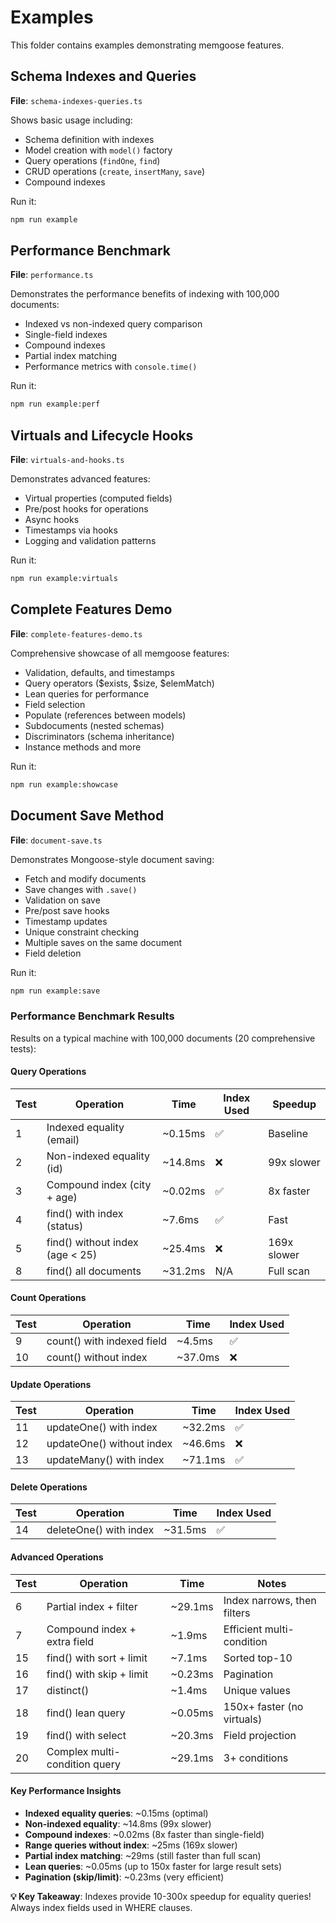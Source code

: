 # Examples

This folder contains examples demonstrating memgoose features.

## Schema Indexes and Queries

**File**: `schema-indexes-queries.ts`

Shows basic usage including:

- Schema definition with indexes
- Model creation with `model()` factory
- Query operations (`findOne`, `find`)
- CRUD operations (`create`, `insertMany`, `save`)
- Compound indexes

Run it:

```bash
npm run example
```

## Performance Benchmark

**File**: `performance.ts`

Demonstrates the performance benefits of indexing with 100,000 documents:

- Indexed vs non-indexed query comparison
- Single-field indexes
- Compound indexes
- Partial index matching
- Performance metrics with `console.time()`

Run it:

```bash
npm run example:perf
```

## Virtuals and Lifecycle Hooks

**File**: `virtuals-and-hooks.ts`

Demonstrates advanced features:

- Virtual properties (computed fields)
- Pre/post hooks for operations
- Async hooks
- Timestamps via hooks
- Logging and validation patterns

Run it:

```bash
npm run example:virtuals
```

## Complete Features Demo

**File**: `complete-features-demo.ts`

Comprehensive showcase of all memgoose features:

- Validation, defaults, and timestamps
- Query operators ($exists, $size, $elemMatch)
- Lean queries for performance
- Field selection
- Populate (references between models)
- Subdocuments (nested schemas)
- Discriminators (schema inheritance)
- Instance methods and more

Run it:

```bash
npm run example:showcase
```

## Document Save Method

**File**: `document-save.ts`

Demonstrates Mongoose-style document saving:

- Fetch and modify documents
- Save changes with `.save()`
- Validation on save
- Pre/post save hooks
- Timestamp updates
- Unique constraint checking
- Multiple saves on the same document
- Field deletion

Run it:

```bash
npm run example:save
```

### Performance Benchmark Results

Results on a typical machine with 100,000 documents (20 comprehensive tests):

#### Query Operations

| Test | Operation                       | Time    | Index Used | Speedup     |
| ---- | ------------------------------- | ------- | ---------- | ----------- |
| 1    | Indexed equality (email)        | ~0.15ms | ✅         | Baseline    |
| 2    | Non-indexed equality (id)       | ~14.8ms | ❌         | 99x slower  |
| 3    | Compound index (city + age)     | ~0.02ms | ✅         | 8x faster   |
| 4    | find() with index (status)      | ~7.6ms  | ✅         | Fast        |
| 5    | find() without index (age < 25) | ~25.4ms | ❌         | 169x slower |
| 8    | find() all documents            | ~31.2ms | N/A        | Full scan   |

#### Count Operations

| Test | Operation                  | Time    | Index Used |
| ---- | -------------------------- | ------- | ---------- |
| 9    | count() with indexed field | ~4.5ms  | ✅         |
| 10   | count() without index      | ~37.0ms | ❌         |

#### Update Operations

| Test | Operation                 | Time    | Index Used |
| ---- | ------------------------- | ------- | ---------- |
| 11   | updateOne() with index    | ~32.2ms | ✅         |
| 12   | updateOne() without index | ~46.6ms | ❌         |
| 13   | updateMany() with index   | ~71.1ms | ✅         |

#### Delete Operations

| Test | Operation              | Time    | Index Used |
| ---- | ---------------------- | ------- | ---------- |
| 14   | deleteOne() with index | ~31.5ms | ✅         |

#### Advanced Operations

| Test | Operation                     | Time    | Notes                       |
| ---- | ----------------------------- | ------- | --------------------------- |
| 6    | Partial index + filter        | ~29.1ms | Index narrows, then filters |
| 7    | Compound index + extra field  | ~1.9ms  | Efficient multi-condition   |
| 15   | find() with sort + limit      | ~7.1ms  | Sorted top-10               |
| 16   | find() with skip + limit      | ~0.23ms | Pagination                  |
| 17   | distinct()                    | ~1.4ms  | Unique values               |
| 18   | find() lean query             | ~0.05ms | 150x+ faster (no virtuals)  |
| 19   | find() with select            | ~20.3ms | Field projection            |
| 20   | Complex multi-condition query | ~29.1ms | 3+ conditions               |

#### Key Performance Insights

- **Indexed equality queries**: ~0.15ms (optimal)
- **Non-indexed equality**: ~14.8ms (99x slower)
- **Compound indexes**: ~0.02ms (8x faster than single-field)
- **Range queries without index**: ~25ms (169x slower)
- **Partial index matching**: ~29ms (still faster than full scan)
- **Lean queries**: ~0.05ms (up to 150x faster for large result sets)
- **Pagination (skip/limit)**: ~0.23ms (very efficient)

**💡 Key Takeaway**: Indexes provide 10-300x speedup for equality queries! Always index fields used in WHERE clauses.
